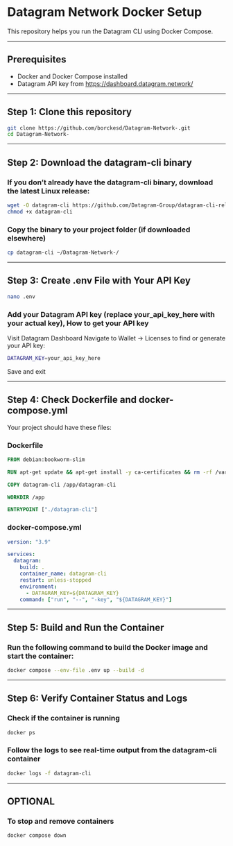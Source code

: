 # Datagram Network Docker Setup

This repository helps you run the Datagram CLI using Docker Compose.

---

## Prerequisites

- Docker and Docker Compose installed
- Datagram API key from https://dashboard.datagram.network/

---

## Step 1: Clone this repository

```bash
git clone https://github.com/borckesd/Datagram-Network-.git
cd Datagram-Network-
```

---

## Step 2: Download the datagram-cli binary

### If you don’t already have the datagram-cli binary, download the latest Linux release:

```bash
wget -O datagram-cli https://github.com/Datagram-Group/datagram-cli-release/releases/latest/download/datagram-cli-x86_64-linux
chmod +x datagram-cli
```

### Copy the binary to your project folder (if downloaded elsewhere)

```bash
cp datagram-cli ~/Datagram-Network-/
```

---

## Step 3: Create .env File with Your API Key

```bash
nano .env
```

### Add your Datagram API key (replace your_api_key_here with your actual key), How to get your API key
Visit Datagram Dashboard
Navigate to Wallet → Licenses to find or generate your API key:

```bash
DATAGRAM_KEY=your_api_key_here
```

Save and exit

---

## Step 4: Check Dockerfile and docker-compose.yml
Your project should have these files:

### Dockerfile

```dockerfile
FROM debian:bookworm-slim

RUN apt-get update && apt-get install -y ca-certificates && rm -rf /var/lib/apt/lists/*

COPY datagram-cli /app/datagram-cli

WORKDIR /app

ENTRYPOINT ["./datagram-cli"]
```


### docker-compose.yml

```yaml
version: "3.9"

services:
  datagram:
    build: .
    container_name: datagram-cli
    restart: unless-stopped
    environment:
      - DATAGRAM_KEY=${DATAGRAM_KEY}
    command: ["run", "--", "-key", "${DATAGRAM_KEY}"]
```

---

## Step 5: Build and Run the Container

### Run the following command to build the Docker image and start the container:

```bash
docker compose --env-file .env up --build -d
```

---

## Step 6: Verify Container Status and Logs

### Check if the container is running

```bash
docker ps
```

### Follow the logs to see real-time output from the datagram-cli container

```bash
docker logs -f datagram-cli
```

---

## OPTIONAL

### To stop and remove containers

```bash
docker compose down
```


